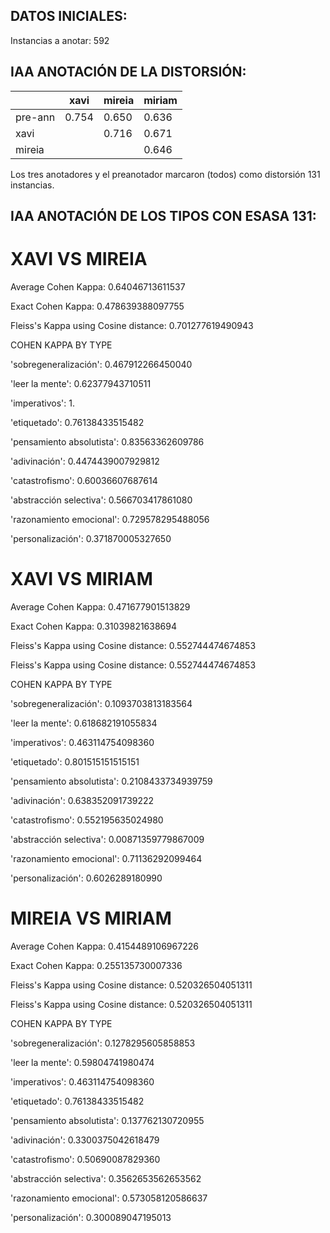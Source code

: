 
## DATOS INICIALES:
Instancias a anotar: 592


## IAA ANOTACIÓN DE LA DISTORSIÓN:

|         | xavi  | mireia | miriam |
|---------|-------|--------|--------|
| pre-ann | 0.754 | 0.650  | 0.636  |
| xavi    |       | 0.716  | 0.671  |
| mireia  |       |        | 0.646  |

Los tres anotadores y el preanotador marcaron (todos) como distorsión 131 instancias.

## IAA ANOTACIÓN DE LOS TIPOS CON ESASA 131:

# XAVI VS MIREIA

Average Cohen Kappa: 0.64046713611537

Exact Cohen Kappa: 0.478639388097755

Fleiss's Kappa using Cosine distance: 0.701277619490943


COHEN KAPPA BY TYPE

'sobregeneralización': 0.467912266450040

'leer la mente': 0.62377943710511

'imperativos': 1.

'etiquetado': 0.76138433515482

'pensamiento absolutista': 0.83563362609786

'adivinación': 0.4474439007929812

'catastrofismo': 0.60036607687614

'abstracción selectiva': 0.566703417861080

'razonamiento emocional': 0.729578295488056

'personalización': 0.371870005327650


# XAVI VS MIRIAM

Average Cohen Kappa: 0.471677901513829

Exact Cohen Kappa: 0.31039821638694

Fleiss's Kappa using Cosine distance: 0.552744474674853

Fleiss's Kappa using Cosine distance: 0.552744474674853


COHEN KAPPA BY TYPE

'sobregeneralización': 0.1093703813183564

'leer la mente': 0.618682191055834

'imperativos': 0.463114754098360

'etiquetado': 0.801515151515151

'pensamiento absolutista': 0.2108433734939759

'adivinación': 0.638352091739222

'catastrofismo': 0.552195635024980

'abstracción selectiva': 0.00871359779867009

'razonamiento emocional': 0.71136292099464

'personalización': 0.6026289180990


# MIREIA VS MIRIAM

Average Cohen Kappa: 0.4154489106967226

Exact Cohen Kappa: 0.255135730007336

Fleiss's Kappa using Cosine distance: 0.520326504051311

Fleiss's Kappa using Cosine distance: 0.520326504051311


COHEN KAPPA BY TYPE

'sobregeneralización': 0.1278295605858853

'leer la mente': 0.59804741980474

'imperativos': 0.463114754098360

'etiquetado': 0.76138433515482

'pensamiento absolutista': 0.137762130720955

'adivinación': 0.3300375042618479

'catastrofismo': 0.50690087829360

'abstracción selectiva': 0.3562653562653562

'razonamiento emocional': 0.573058120586637

'personalización': 0.300089047195013


